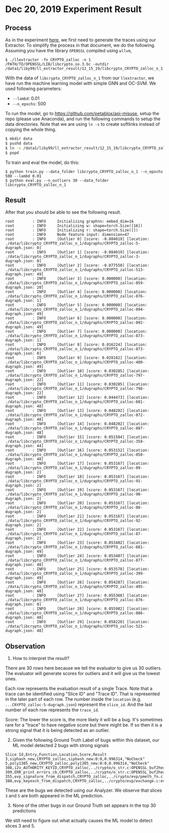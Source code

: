 # Dec 20, 2019 Experiment Result

## Process

As in the experiment [here](11_25_19_libcrypto.md), we first need to generate the traces using our Extractor. To simplify the process in that document, we do the following. Assuming you have the library `OPENSSL` compiled using `wllvm`,

```
$ ./llextractor -fn CRYPTO_zalloc -n 1 /PATH/TO/OPENSSL/LIB/libcrypto.so.3.bc -outdir /data1/liby99/ll_extractor_result/12_15_19/libcrypto_CRYPTO_zalloc_n_1
```

With the data of `libcrypto_CRYPTO_zalloc_n_1` from our `llextractor`, we have run the machine learning model with simple GNN and OC-SVM. We used following parameters:

- `--lambd`: 0.01
- `--n_epochs`: 500

To run the model, go to https://github.com/petablox/api-misuse, setup the repo (please use Anaconda), and run the following commands to setup the data directories. Note that we are using `ln -s` to create softlinks instead of copying the whole thing.

``` bash
$ mkdir data
$ pushd data
$ ln -s /data1/liby99/ll_extractor_result/12_15_19/libcrypto_CRYPTO_zalloc_n_1 libcrypto_CRYPTO_zalloc_n_1
$ popd
```

To train and eval the model, do this:

```
$ python train.py --data_folder libcrypto_CRYPTO_zalloc_n_1 --n_epochs 500 --lambd 0.01
$ python eval.py --n_outliers 30 --data_folder libcrypto_CRYPTO_zalloc_n_1
```

## Result

After that you should be able to see the following result.

```
root        : INFO     Initializing graphnn: embed_dim=16
root        : INFO     Initializing w: shape=torch.Size([16])
root        : INFO     Initializing r: shape=torch.Size([])
root        : INFO     Node feature input: dimension=47
root        : INFO     [Outlier 0] [score: -0.084019] [location: ./data/libcrypto_CRYPTO_zalloc_n_1/dugraphs/CRYPTO_zalloc-5-dugraph.json: 0]
root        : INFO     [Outlier 1] [score: -0.084019] [location: ./data/libcrypto_CRYPTO_zalloc_n_1/dugraphs/CRYPTO_zalloc-3-dugraph.json: 0]
root        : INFO     [Outlier 2] [score: -0.077550] [location: ./data/libcrypto_CRYPTO_zalloc_n_1/dugraphs/CRYPTO_zalloc-513-dugraph.json: 49]
root        : INFO     [Outlier 3] [score: 0.000000] [location: ./data/libcrypto_CRYPTO_zalloc_n_1/dugraphs/CRYPTO_zalloc-859-dugraph.json: 20]
root        : INFO     [Outlier 4] [score: 0.000000] [location: ./data/libcrypto_CRYPTO_zalloc_n_1/dugraphs/CRYPTO_zalloc-876-dugraph.json: 1]
root        : INFO     [Outlier 5] [score: 0.000000] [location: ./data/libcrypto_CRYPTO_zalloc_n_1/dugraphs/CRYPTO_zalloc-894-dugraph.json: 49]
root        : INFO     [Outlier 6] [score: 0.000000] [location: ./data/libcrypto_CRYPTO_zalloc_n_1/dugraphs/CRYPTO_zalloc-892-dugraph.json: 49]
root        : INFO     [Outlier 7] [score: 0.000000] [location: ./data/libcrypto_CRYPTO_zalloc_n_1/dugraphs/CRYPTO_zalloc-873-dugraph.json: 1]
root        : INFO     [Outlier 8] [score: 0.016224] [location: ./data/libcrypto_CRYPTO_zalloc_n_1/dugraphs/CRYPTO_zalloc-873-dugraph.json: 0]
root        : INFO     [Outlier 9] [score: 0.028182] [location: ./data/libcrypto_CRYPTO_zalloc_n_1/dugraphs/CRYPTO_zalloc-400-dugraph.json: 49]
root        : INFO     [Outlier 10] [score: 0.030285] [location: ./data/libcrypto_CRYPTO_zalloc_n_1/dugraphs/CRYPTO_zalloc-797-dugraph.json: 22]
root        : INFO     [Outlier 11] [score: 0.030285] [location: ./data/libcrypto_CRYPTO_zalloc_n_1/dugraphs/CRYPTO_zalloc-798-dugraph.json: 22]
root        : INFO     [Outlier 12] [score: 0.044473] [location: ./data/libcrypto_CRYPTO_zalloc_n_1/dugraphs/CRYPTO_zalloc-681-dugraph.json: 48]
root        : INFO     [Outlier 13] [score: 0.048202] [location: ./data/libcrypto_CRYPTO_zalloc_n_1/dugraphs/CRYPTO_zalloc-872-dugraph.json: 48]
root        : INFO     [Outlier 14] [score: 0.048202] [location: ./data/libcrypto_CRYPTO_zalloc_n_1/dugraphs/CRYPTO_zalloc-887-dugraph.json: 48]
root        : INFO     [Outlier 15] [score: 0.051584] [location: ./data/libcrypto_CRYPTO_zalloc_n_1/dugraphs/CRYPTO_zalloc-358-dugraph.json: 44]
root        : INFO     [Outlier 16] [score: 0.053152] [location: ./data/libcrypto_CRYPTO_zalloc_n_1/dugraphs/CRYPTO_zalloc-858-dugraph.json: 48]
root        : INFO     [Outlier 17] [score: 0.053167] [location: ./data/libcrypto_CRYPTO_zalloc_n_1/dugraphs/CRYPTO_zalloc-89-dugraph.json: 2]
root        : INFO     [Outlier 18] [score: 0.053167] [location: ./data/libcrypto_CRYPTO_zalloc_n_1/dugraphs/CRYPTO_zalloc-91-dugraph.json: 2]
root        : INFO     [Outlier 19] [score: 0.053167] [location: ./data/libcrypto_CRYPTO_zalloc_n_1/dugraphs/CRYPTO_zalloc-90-dugraph.json: 2]
root        : INFO     [Outlier 20] [score: 0.053167] [location: ./data/libcrypto_CRYPTO_zalloc_n_1/dugraphs/CRYPTO_zalloc-88-dugraph.json: 2]
root        : INFO     [Outlier 21] [score: 0.053167] [location: ./data/libcrypto_CRYPTO_zalloc_n_1/dugraphs/CRYPTO_zalloc-92-dugraph.json: 2]
root        : INFO     [Outlier 22] [score: 0.053167] [location: ./data/libcrypto_CRYPTO_zalloc_n_1/dugraphs/CRYPTO_zalloc-87-dugraph.json: 2]
root        : INFO     [Outlier 23] [score: 0.053402] [location: ./data/libcrypto_CRYPTO_zalloc_n_1/dugraphs/CRYPTO_zalloc-681-dugraph.json: 49]
root        : INFO     [Outlier 24] [score: 0.053407] [location: ./data/libcrypto_CRYPTO_zalloc_n_1/dugraphs/CRYPTO_zalloc-877-dugraph.json: 48]
root        : INFO     [Outlier 25] [score: 0.053578] [location: ./data/libcrypto_CRYPTO_zalloc_n_1/dugraphs/CRYPTO_zalloc-399-dugraph.json: 49]
root        : INFO     [Outlier 26] [score: 0.054287] [location: ./data/libcrypto_CRYPTO_zalloc_n_1/dugraphs/CRYPTO_zalloc-495-dugraph.json: 48]
root        : INFO     [Outlier 27] [score: 0.055368] [location: ./data/libcrypto_CRYPTO_zalloc_n_1/dugraphs/CRYPTO_zalloc-876-dugraph.json: 0]
root        : INFO     [Outlier 28] [score: 0.055982] [location: ./data/libcrypto_CRYPTO_zalloc_n_1/dugraphs/CRYPTO_zalloc-886-dugraph.json: 48]
root        : INFO     [Outlier 29] [score: 0.058220] [location: ./data/libcrypto_CRYPTO_zalloc_n_1/dugraphs/CRYPTO_zalloc-523-dugraph.json: 48]
```

## Observation

1. How to interpret the result?

There are 30 rows here because we tell the evaluator to give us 30 outliers. The evaluator will
generate scores for outliers and it will give us the lowest ones.

Each row represents the evaluation result of a single Trace. Note that a trace can be identified
using "Slice ID" and "Trace ID". That is represented in the later part of each row. The number
inside the `location` (e.g. `...CRYPTO_zalloc-5-dugraph.json`) represent the `slice_id`. And the
last number of each row represents the `trace_id`.

Score: The lower the score is, the more likely it will be a bug. It's sometimes rare for a "trace"
to have negative score but there might be. If so then it is a strong signal that it is being
detected as an outlier.

2. Given the following Ground Truth Label of bugs within this dataset, our ML model detected 2 bugs
   with strong signals

``` csv
Slice Id,Entry,Function,Location,Score,Result
3,siphash_new,CRYPTO_zalloc,siphash_new:0:0,0.996314,"NoCheck"
5,poly1305_new,CRYPTO_zalloc,poly1305_new:0:0,0.996314,"NoCheck"
308,i2v_AUTHORITY_KEYID,CRYPTO_zalloc,../crypto/o_str.c:OPENSSL_buf2hexstr:242:16,0.996314,"NoCheck"
309,ERR_print_errors_cb,CRYPTO_zalloc,../crypto/o_str.c:OPENSSL_buf2hexstr:242:16,0.996314,"NoCheck"
355,evp_signature_from_dispatch,CRYPTO_zalloc,../crypto/evp/pmeth_fn.c:evp_signature_new:21:32,0.996314,"NoCheck"
380,evp_keyexch_from_dispatch,CRYPTO_zalloc,../crypto/evp/exchange.c:evp_keyexch_new:21:29,0.996314,"NoCheck"
```

These are the bugs we detected using our Analyzer. We observe that slices `3` and `5` are both 
appeared in the ML prediction.

3. None of the other bugs in our Ground Truth set appears in the top 30 predictions

We still need to figure out what actually causes the ML model to detect slices 3 and 5.

